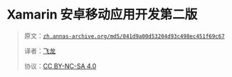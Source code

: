# Xamarin 安卓移动应用开发第二版

> 原文：[`zh.annas-archive.org/md5/041d9a00d53204d93c498ec451f69c67`](https://zh.annas-archive.org/md5/041d9a00d53204d93c498ec451f69c67)
> 
> 译者：[飞龙](https://github.com/wizardforcel)
> 
> 协议：[CC BY-NC-SA 4.0](http://creativecommons.org/licenses/by-nc-sa/4.0/)